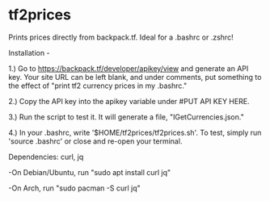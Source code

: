 # tf2prices
Prints prices directly from backpack.tf. Ideal for a .bashrc or .zshrc!

Installation -

1.) Go to https://backpack.tf/developer/apikey/view and generate an API key. Your site URL can be left blank, and under comments, put something to the effect of "print tf2 currency prices in my .bashrc."

2.) Copy the API key into the apikey variable under #PUT API KEY HERE.

3.) Run the script to test it. It will generate a file, "IGetCurrencies.json." 

4.) In your .bashrc, write '$HOME/tf2prices/tf2prices.sh'. To test, simply run 'source .bashrc' or close and re-open your terminal.

Dependencies: curl, jq

-On Debian/Ubuntu, run "sudo apt install curl jq"

-On Arch, run "sudo pacman -S curl jq"
